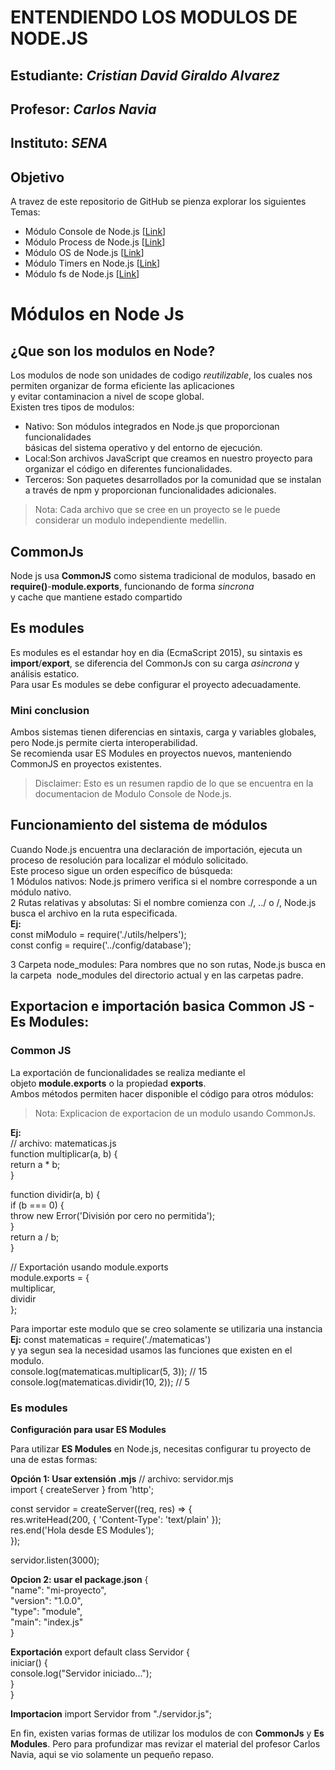 # ENTENDIENDO LOS MODULOS DE NODE.JS
## Estudiante: _Cristian David Giraldo Alvarez_
## Profesor: _Carlos Navia_
## Instituto: _SENA_

## Objetivo
A travez de este repositorio de GitHub  se pienza explorar los siguientes Temas:

- Módulo Console de Node.js [[Link](https://educated-show-144.notion.site/M-dulos-en-node-2574671e02a1801888eefc86d18cfb24)]
- Módulo Process de Node.js [[Link](https://educated-show-144.notion.site/M-dulo-Process-de-Node-js-2574671e02a1803f9a8ce86f045db44c)]
- Módulo OS de Node.js  [[Link](https://educated-show-144.notion.site/M-dulo-OS-de-Node-js-2574671e02a1804593f8e89d5fef1405)]
- Módulo Timers en Node.js [[Link](https://educated-show-144.notion.site/M-dulo-Timers-en-Node-js-2574671e02a18067a776e66b448ef876)]
- Módulo fs de Node.js [[Link](https://educated-show-144.notion.site/M-dulo-fs-de-Node-js-2574671e02a180b5b641d4667729ecbe)]  

# Módulos en Node Js

## ¿Que son los modulos en Node?

Los modulos de node son unidades de codigo _reutilizable_, los cuales nos permiten organizar de forma eficiente las aplicaciones  
y evitar contaminacion a nivel de scope global.  
Existen tres tipos de modulos:  

+ Nativo: Son módulos integrados en Node.js que proporcionan funcionalidades  
básicas del sistema operativo y del entorno de ejecución.
+ Local:Son archivos JavaScript que creamos en nuestro proyecto para organizar el código en diferentes funcionalidades.
+ Terceros: Son paquetes desarrollados por la comunidad que se instalan  
a través de npm y proporcionan funcionalidades adicionales.
>Nota: Cada archivo que se cree en un proyecto se le puede considerar un modulo independiente medellin.

## CommonJs
Node js usa **CommonJS** como sistema tradicional de modulos, basado en **require()**-**module.exports**, funcionando de forma _sincrona_  
y cache que mantiene estado compartido

## Es modules

Es modules es el estandar hoy en dia (EcmaScript 2015), su sintaxis es **import**/**export**, se diferencia del CommonJs con su carga _asincrona_ y análisis estatico.  
Para usar Es modules se debe configurar el proyecto adecuadamente.

### Mini conclusion
Ambos sistemas tienen diferencias en sintaxis, carga y variables globales, pero Node.js permite cierta interoperabilidad.  
Se recomienda usar ES Modules en proyectos nuevos, manteniendo CommonJS en proyectos existentes.
>Disclaimer: Esto es un resumen rapdio de lo que se encuentra en la documentacion de Modulo Console de Node.js.

## Funcionamiento del sistema de módulos
Cuando Node.js encuentra una declaración de importación, ejecuta un proceso de resolución para localizar el módulo solicitado.  
Este proceso sigue un orden específico de búsqueda:  
1 Módulos nativos: Node.js primero verifica si el nombre corresponde a un módulo nativo.  
2 Rutas relativas y absolutas: Si el nombre comienza con ./, ../ o /, Node.js busca el archivo en la ruta especificada.  
**Ej:**  
const miModulo = require('./utils/helpers');  
const config = require('../config/database');  

3 Carpeta node_modules: Para nombres que no son rutas, Node.js busca en la carpeta  
node_modules del directorio actual y en las carpetas padre.

## Exportacion e importación basica Common JS - Es Modules:
### Common JS
La exportación de funcionalidades se realiza mediante el objeto **module.exports** o la propiedad **exports**.  
Ambos métodos permiten hacer disponible el código para otros módulos:
>Nota: Explicacion de exportacion de un modulo usando CommonJs.  

**Ej:**  
// archivo: matematicas.js  
function multiplicar(a, b) {  
    return a * b;  
}  

function dividir(a, b) {  
    if (b === 0) {  
        throw new Error('División por cero no permitida');  
    }  
    return a / b;  
}  

// Exportación usando module.exports  
module.exports = {  
    multiplicar,  
    dividir  
};  

Para importar este modulo que se creo solamente se utilizaria una instancia   
**Ej:**
const matematicas = require('./matematicas')  
y ya segun sea la necesidad usamos las funciones que existen en el modulo.  
console.log(matematicas.multiplicar(5, 3)); // 15  
console.log(matematicas.dividir(10, 2)); // 5  
 
### Es modules

**Configuración para usar ES Modules**

Para utilizar **ES Modules** en Node.js, necesitas configurar tu proyecto de una de estas formas:

**Opción 1: Usar extensión .mjs**
// archivo: servidor.mjs  
import { createServer } from 'http';  

const servidor = createServer((req, res) => {  
    res.writeHead(200, { 'Content-Type': 'text/plain' });  
    res.end('Hola desde ES Modules');  
});

servidor.listen(3000);  

**Opcion 2: usar el package.json**
{  
    "name": "mi-proyecto",  
    "version": "1.0.0",  
    "type": "module",  
    "main": "index.js"  
}  

**Exportación**
export default class Servidor {  
  iniciar() {  
    console.log("Servidor iniciado...");  
  }  
}  

**Importacion**
import Servidor from "./servidor.js";

En fin, existen varias formas de utilizar los modulos de con **CommonJs** y **Es Modules**. 
Pero para profundizar mas revizar el material del profesor Carlos Navia, aqui se vio solamente un pequeño repaso.   




